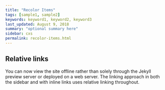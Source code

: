```yaml
---
title: "Recolor Items"
tags: [sample1, sample2]
keywords: keyword1, keyword2, keyword3
last_updated: August 9, 2018
summary: "optional summary here"
sidebar: cxs
permalink: recolor-items.html
---
```

## Relative links

You can now view the site offline rather than solely through the Jekyll preview server or deployed on a web server. The linking approach in both the sidebar and with inline links uses relative linking throughout.